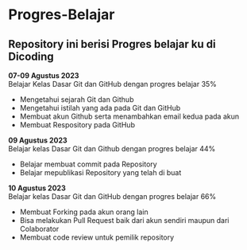 # Progres-Belajar
Repository ini berisi Progres belajar ku di Dicoding
--

**07-09 Agustus 2023**  
Belajar Kelas Dasar Git dan GitHub dengan progres belajar 35%
  -  Mengetahui sejarah Git dan Github
  -  Mengetahui istilah yang ada pada Git dan GitHub
  -  Membuat akun Github serta menambahkan email kedua pada akun
  -  Membuat Respository pada GitHub  
    
**09 Agustus 2023**  
Belajar kelas Dasar Git dan Github dengan progres belajar 44%
  *  Belajar membuat commit pada Repository
  *  Belajar mepublikasi Repository yang telah di buat <br>

**10 Agustus 2023**  
Belajar kelas Dasar Git dan GitHub dengan progres belajar 66%  
  * Membuat Forking pada akun orang lain
  * Bisa melakukan Pull Request baik dari akun sendiri maupun dari Colaborator
  * Membuat code review untuk pemilik repository

